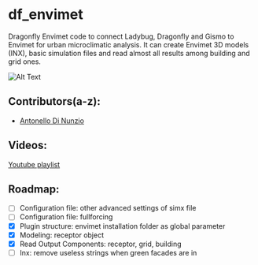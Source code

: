 # df_envimet
Dragonfly Envimet code to connect Ladybug, Dragonfly and Gismo to Envimet for urban microclimatic analysis.
It can create Envimet 3D models (INX), basic simulation files and read almost all results among building and grid ones.

![Alt Text](https://github.com/AntonelloDN/df_envimet/blob/master/envimet/ReadOutput.png)
## Contributors(a-z):
* [Antonello Di Nunzio](https://github.com/AntonelloDN)
## Videos:
[Youtube playlist](https://www.youtube.com/playlist?list=PLVk71QLjaA6P6HYyJV9cn6odEZcX2CI4F)
## Roadmap:
- [ ] Configuration file: other advanced settings of simx file
- [ ] Configuration file: fullforcing
- [x] Plugin structure: envimet installation folder as global parameter
- [x] Modeling: receptor object
- [x] Read Output Components: receptor, grid, building
- [ ] Inx: remove useless strings when green facades are in
